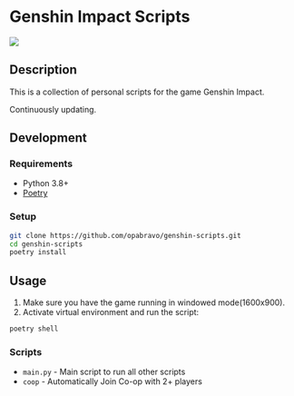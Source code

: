 # Genshin Impact Scripts
![](https://i.imgur.com/70XKkDb.gif)

## Description
This is a collection of personal scripts for the game Genshin Impact.

Continuously updating.

## Development

### Requirements

- Python 3.8+
- [Poetry](https://python-poetry.org/)

### Setup

```bash
git clone https://github.com/opabravo/genshin-scripts.git
cd genshin-scripts
poetry install
```

## Usage
1. Make sure you have the game running in windowed mode(1600x900).
2. Activate virtual environment and run the script:
```bash
poetry shell
```

### Scripts

- `main.py` - Main script to run all other scripts
- `coop` - Automatically Join Co-op with 2+ players